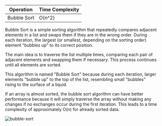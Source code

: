 | Operation      | Time Complexity |
|-----------------|-----------------|
| Bubble Sort       |  O(n^2)       |



Bubble Sort is a simple sorting algorithm that repeatedly compares adjacent elements in a list and swaps them if they are in the wrong order. During each iteration, the largest (or smallest, depending on the sorting order) element "bubbles up" to its correct position.

The main idea is to traverse the list multiple times, comparing each pair of adjacent elements and swapping them if necessary. This process continues until all elements are sorted.

This algorithm is named "Bubble Sort" because during each iteration, larger elements "bubble up" to the top of the list, resembling small "bubbles" rising to the surface of a liquid.

If an array is almost sorted, the bubble sort algorithm can have better performance because it will simply traverse the array without making any changes if no exchanges occur during the first iteration. This leads to a time complexity of approximately O(n) for already sorted data.


![bubble-sort](https://github.com/neskor-b/Algoritms-and-data-structure/assets/89013557/e25f9e87-b5d5-4a30-8c61-2ab3348ebf15)



